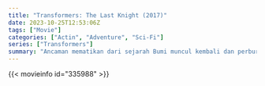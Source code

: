 ```yaml
---
title: "Transformers: The Last Knight (2017)"
date: 2023-10-25T12:53:06Z
tags: ["Movie"]
categories: ["Actin", "Adventure", "Sci-Fi"]
series: ["Transformers"]
summary: "Ancaman mematikan dari sejarah Bumi muncul kembali dan perburuan artefak yang hilang terjadi antara Autobots dan Decepticons, sementara Optimus Prime bertemu dengan penciptanya di luar angkasa."
---
```


<mux-player stream-type="on-demand"
src="https://kp3d-my.sharepoint.com/personal/ryoo_kp3d_onmicrosoft_com/_layouts/15/download.aspx?share=EWRUewl0FLZAuq_fVl2thA4Bz2c4nVP39stAlysHJoDb9w" prefer-playback="mse" controls>

</mux-player>


{{< movieinfo id="335988" >}}

<script src="https://cdn.jsdelivr.net/npm/@mux/mux-player"></script>

 <script type="application/ld+json ">
{
"@context": "https://schema.org/",
"@type": "VideoObject",
"name": "Transformers: The Last Knight (2017)",
"contentUrl": "https://stream.mux.com/8XCNB02Iqv6W502bxdKMnugSsHUv00qTF00c02yQSPxCh014I.m3u8",
"thumbnailUrl": "https://www.themoviedb.org/t/p/original/54wjId66JMYuD21oQrlYNAbKKip.jpg?width=314&fit_mode=preserve&time=25",
"uploadDate": "2023-10-25T12:53:06Z",
}

</script>